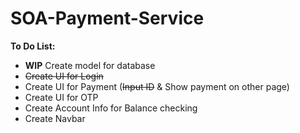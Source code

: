 # SOA-Payment-Service
**To Do List:**
- **WIP** Create model for database
- ~~Create UI for Login~~
- Create UI for Payment (~~Input ID~~ & Show payment on other page)
- Create UI for OTP
- Create Account Info for Balance checking
- Create Navbar

